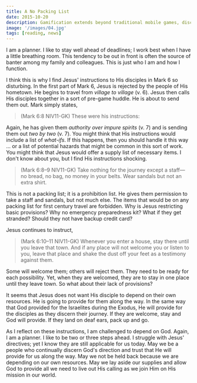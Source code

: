 ```yaml
---
title: A No Packing List
date: 2015-10-20
description: Gamification extends beyond traditional mobile games, discovering innovative strategies to incorporate game-like elements into non-gaming apps for enhanced
image: '/images/04.jpg'
tags: [reading, news]
---
```

 
I am a planner. I like to stay well ahead of deadlines; I work best when I have a little breathing room. This tendency to be out in front is often the source of banter among my family and colleagues. This is just who I am and how I function.

I think this is why I find Jesus' instructions to His disciples in Mark 6 so disturbing. In the first part of Mark 6, Jesus is rejected by the people of His hometown. He begins to travel from *village to village* (v. 6). Jesus then calls His disciples together in a sort of pre-game huddle. He is about to send them out. Mark simply states,

>(Mark 6:8 NIV11-GK) These were his instructions:

Again, he has given them *authority over impure spirits* (v. 7) and is sending them out *two by two* (v. 7). You might think that His instructions would include a list of *what-ifs*. If this happens, then you should handle it this way ... or a list of potential hazards that might be common in this sort of work. You might think that Jesus would offer a supply list of necessary items. I don't know about you, but I find His instructions shocking.

>(Mark 6:8–9 NIV11-GK) Take nothing for the journey except a staff—no bread, no bag, no money in your belts. Wear sandals but not an extra shirt.

This is not a packing list; it is a prohibition list. He gives them permission to take a staff and sandals, but not much else. The items that would be on any packing list for first century travel are forbidden. Why is Jesus restricting basic provisions? Why no emergency preparedness kit? What if they get stranded? Should they not have backup credit card?

Jesus continues to instruct,

>(Mark 6:10–11 NIV11-GK) Whenever you enter a house, stay there until you leave that town. And if any place will not welcome you or listen to you, leave that place and shake the dust off your feet as a testimony against them.

Some will welcome them; others will reject them. They need to be ready for each possibility. Yet, when they are welcomed, they are to stay in one place until they leave town. So what about their lack of provisions?

It seems that Jesus does not want His disciple to depend on their own resources. He is going to provide for them along the way. In the same way that God provided for the Israelites during the Exodus, He will provide for the disciples as they discern their journey. If they are welcome, stay and God will provide. If they land on deaf ears, pack up and go. 

As I reflect on these instructions, I am challenged to depend on God. Again, I am a planner. I like to be two or three steps ahead. I struggle with Jesus' directives; yet I know they are still applicable for us today. May we be a people who continually discern God's direction and trust that He will provide for us along the way. May we not be held back because we are depending on our own resources. May we lay aside our supplies and allow God to provide all we need to live out His calling as we join Him on His mission in our world.


